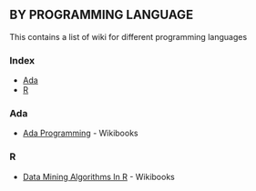 ## BY PROGRAMMING LANGUAGE

This contains a list of wiki for different programming languages

### Index

* [Ada](#ada)
* [R](#r)

### Ada

* [Ada Programming](https://en.wikibooks.org/wiki/Ada_Programming) - Wikibooks

### R

* [Data Mining Algorithms In R](https://en.wikibooks.org/wiki/Data_Mining_Algorithms_In_R) - Wikibooks 
